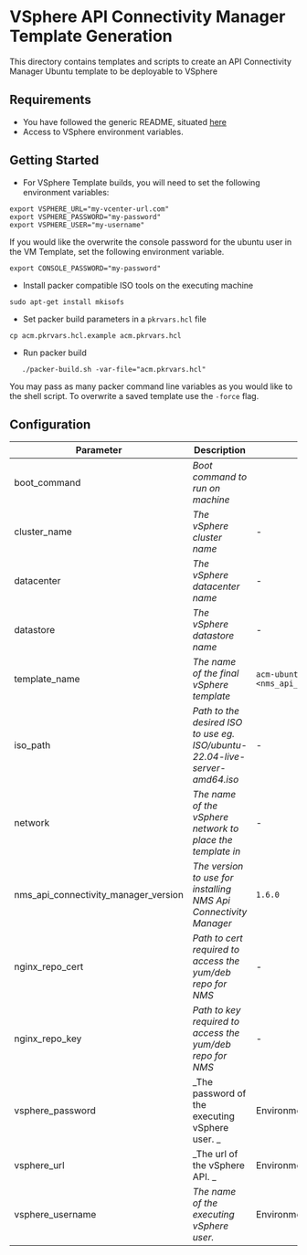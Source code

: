 # VSphere API Connectivity Manager Template Generation

This directory contains templates and scripts to create an API Connectivity Manager Ubuntu template to be deployable to VSphere

## Requirements

- You have followed the generic README, situated [here](../../README.md)
- Access to VSphere environment variables.

## Getting Started

- For VSphere Template builds, you will need to set the following environment variables:

```shell
export VSPHERE_URL="my-vcenter-url.com"
export VSPHERE_PASSWORD="my-password"
export VSPHERE_USER="my-username"
```

If you would like the overwrite the console password for the ubuntu user in the VM Template, set the following environment variable.

```shell
export CONSOLE_PASSWORD="my-password"
```

- Install packer compatible ISO tools on the executing machine

```shell
sudo apt-get install mkisofs
```

- Set packer build parameters in a `pkrvars.hcl` file

```shell
cp acm.pkrvars.hcl.example acm.pkrvars.hcl
```

- Run packer build

```shell
   ./packer-build.sh -var-file="acm.pkrvars.hcl"
```

You may pass as many packer command line variables as you would like to the shell script.
To overwrite a saved template use the `-force` flag.

## Configuration

| Parameter                            | Description                                                                 | Default                                                   | Required |
| ------------------------------------ | --------------------------------------------------------------------------- | --------------------------------------------------------- | -------- |
| boot_command                         | _Boot command to run on machine_                                            |                                                           | No       |
| cluster_name                         | _The vSphere cluster name_                                                  | -                                                         | Yes      |
| datacenter                           | _The vSphere datacenter name_                                               | -                                                         | Yes      |
| datastore                            | _The vSphere datastore name_                                                | -                                                         | Yes      |
| template_name                        | _The name of the final vSphere template_                                    | `acm-ubuntu-22-04-<nms_api_connectivity_manager_version>` | No       |
| iso_path                             | _Path to the desired ISO to use eg. ISO/ubuntu-22.04-live-server-amd64.iso_ | -                                                         | Yes      |
| network                              | _The name of the vSphere network to place the template in_                  | -                                                         | Yes      |
| nms_api_connectivity_manager_version | _The version to use for installing NMS Api Connectivity Manager_            | `1.6.0`                                                   | No       |
| nginx_repo_cert                      | _Path to cert required to access the yum/deb repo for NMS_                  | -                                                         | Yes      |
| nginx_repo_key                       | _Path to key required to access the yum/deb repo for NMS_                   | -                                                         | Yes      |
| vsphere_password                     | _The password of the executing vSphere user. _                              | Environment value                                         | No       |
| vsphere_url                          | _The url of the vSphere API. _                                              | Environment value                                         | No       |
| vsphere_username                     | _The name of the executing vSphere user._                                   | Environment value                                         | No       |
